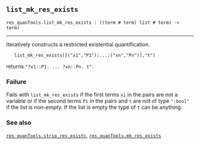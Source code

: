 ## `list_mk_res_exists`

``` hol4
res_quanTools.list_mk_res_exists : ((term # term) list # term) -> term)
```

------------------------------------------------------------------------

Iteratively constructs a restricted existential quantification.

``` hol4
   list_mk_res_exists([("x1","P1");...;("xn","Pn")],"t")
```

returns `"?x1::P1. ... ?xn::Pn. t"`.

### Failure

Fails with `list_mk_res_exists` if the first terms `xi` in the pairs are
not a variable or if the second terms `Pi` in the pairs and `t` are not
of type `":bool"` if the list is non-empty. If the list is empty the
type of `t` can be anything.

### See also

[`res_quanTools.strip_res_exists`](#res_quanTools.strip_res_exists),
[`res_quanTools.mk_res_exists`](#res_quanTools.mk_res_exists)
